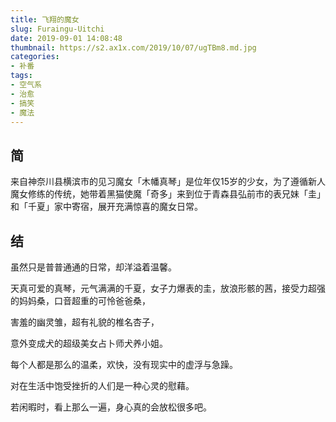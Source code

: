```yaml
---
title: 飞翔的魔女
slug: Furaingu-Uitchi
date: 2019-09-01 14:08:48
thumbnail: https://s2.ax1x.com/2019/10/07/ugTBm8.md.jpg
categories:
- 补番
tags:
- 空气系
- 治愈
- 搞笑
- 魔法
---
```


## 简

来自神奈川县横滨市的见习魔女「木幡真琴」是位年仅15岁的少女，为了遵循新人魔女修练的传统，她带着黑猫使魔「奇多」来到位于青森县弘前市的表兄妹「圭」和「千夏」家中寄宿，展开充满惊喜的魔女日常。

## 结

虽然只是普普通通的日常，却洋溢着温馨。

天真可爱的真琴，元气满满的千夏，女子力爆表的圭，放浪形骸的茜，接受力超强的妈妈桑，口音超重的可怜爸爸桑，

害羞的幽灵雏，超有礼貌的椎名杏子，

意外变成犬的超级美女占卜师犬养小姐。

每个人都是那么的温柔，欢快，没有现实中的虚浮与急躁。

对在生活中饱受挫折的人们是一种心灵的慰藉。

若闲暇时，看上那么一遍，身心真的会放松很多吧。
